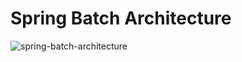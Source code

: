 # Spring Batch Architecture

![spring-batch-architecture](https://user-images.githubusercontent.com/18032060/116825066-28f78700-abab-11eb-8982-d08a8c7fd26b.png)

